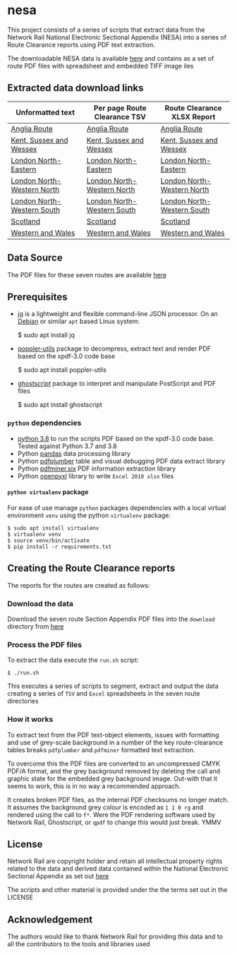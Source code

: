 # nesa

This project consists of a series of scripts that extract data from the Network Rail National Electronic Sectional Appendix (NESA) into a series of Route Clearance reports using PDF text extraction. 

The downloadable NESA data is available [here](https://www.networkrail.co.uk/industry-and-commercial/information-for-operators/national-electronic-sectional-appendix/) and contains as a set of route PDF files with spreadsheet and embedded TIFF image iles 

## Extracted data download links

|Unformatted text|Per page Route Clearance TSV|Route Clearance XLSX Report|
|----------------|----------------------------|---------------------------|
|[Anglia Route](Anglia-Route/anglia-route-text.md)|[Anglia Route](Anglia-Route/anglia-route-tsv.md)|[Anglia Route](Anglia-Route/anglia-route-clearance.xlsx)|
|[Kent, Sussex and Wessex](Kent-Sussex-Wessex/kent-sussex-wessex-text.md)|[Kent, Sussex and Wessex](Kent-Sussex-Wessex/kent-sussex-wessex-tsv.md)|[Kent, Sussex and Wessex](Kent-Sussex-Wessex/kent-sussex-wessex-clearance.xlsx)|
|[London North-Eastern](London-North-Eastern/london-north-eastern-text.md)|[London North-Eastern](London-North-Eastern/london-north-eastern-tsv.md)|[London North-Eastern](London-North-Eastern/london-north-eastern-clearance.xlsx)|
|[London North-Western North](London-North-Western-North/london-north-western-north-text.md)|[London North-Western North](London-North-Western-North/london-north-western-north-tsv.md)|[London North-Western North](London-North-Western-North/london-north-western-north-clearance.xlsx)|
|[London North-Western South](London-North-Western-South/london-north-western-south-text.md)|[London North-Western South](London-North-Western-South/london-north-western-south-tsv.md)|[London North-Western South](London-North-Western-South/london-north-western-south-clearance.xlsx)|
|[Scotland](Scotland/scotland-text.md)|[Scotland](Scotland/scotland-tsv.md)|[Scotland](Scotland/scotland-clearance.xlsx)|
|[Western and Wales](Western-and-Wales/western-and-wales-text.md)|[Western and Wales](Western-and-Wales/western-and-wales-tsv.md)|[Western and Wales](Western-and-Wales/western-and-wales-clearance.xlsx)|

## Data Source
The PDF files for these seven routes are available [here](https://www.networkrail.co.uk/industry-and-commercial/information-for-operators/national-electronic-sectional-appendix/)

## Prerequisites
  * [jq](https://stedolan.github.io/jq) is a lightweight and flexible command-line JSON processor. On an [Debian](https://debian.org) or similar `apt` based Linux system:

    $ sudo apt install jq

  * [poppler-utils](http://poppler.freedesktop.org/) package to decompress, extract text and render PDF based on the xpdf-3.0 code base

    $ sudo apt install poppler-utils

  * [ghostscript](https://www.ghostscript.com/) package to interpret and manipulate PostScript and PDF files

    $ sudo apt install ghostscript

### `python` dependencies
  * [python 3.8](https://www.python.org/) to run the scripts PDF based on the xpdf-3.0 code base. Tested against Python 3.7 and 3.8
  * Python [pandas](https://pandas.pydata.org/) data processing library
  * Python [pdfplumber](https://github.com/jsvine/pdfplumber) table and visual debugging PDF data extract library 
  * Python [pdfminer.six](https://github.com/pdfminer/pdfminer.six) PDF information extraction library
  * Python [openpyxl](https://openpyxl.readthedocs.io/en/stable/) library to write `Excel 2010 xlsx` files

#### `python virtualenv` package
For ease of use manage `python` packages dependencies with a local virtual environment `venv` using the python `virtualenv` package:

    $ sudo apt install virtualenv
    $ virtualenv venv
    $ source venv/bin/activate
    $ pip install -r requirements.txt

## Creating the Route Clearance reports
The reports for the routes are created as follows:

### Download the data

Download the seven route Section Appendix PDF files into the ```download``` directory from [here](https://www.networkrail.co.uk/industry-and-commercial/information-for-operators/national-electronic-sectional-appendix/)

### Process the PDF files

To extract the data execute the ```run.sh``` script:

    $ ./run.sh

This executes a series of scripts to segment, extract and output the data creating a series of `TSV` and `Excel` spreadsheets in the seven route directories

### How it works

To extract text from the PDF text-object elements, issues with formatting and use of grey-scale background in a number of the key route-clearance tables breaks `pdfplumber` and `pdfminer` formatted text extraction.

To overcome this the PDF files are converted to an uncompressed CMYK PDF/A format, and the grey background removed by deleting the call and graphic state for the embedded grey background image. Out-with that it seems to work, this is in no way a recommended approach. 

It creates broken PDF files, as the internal PDF checksums no longer match. It assumes the background grey colour is encoded as ```1 1 0 rg``` and rendered using the call to ```f*```. Were the PDF rendering software used by Network Rail, Ghostscript, or ```qpdf``` to change this would just break. YMMV

## License

Network Rail are copyright holder and retain all intellectual property rights related to the data and derived data contained within the National Electronic Sectional Appendix as set out [here](https://www.networkrail.co.uk/terms-and-conditions/)

The scripts and other material is provided under the the terms set out in the LICENSE  

## Acknowledgement

The authors would like to thank Network Rail for providing this data and to all the contributors to the tools and libraries used

